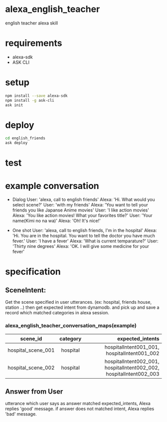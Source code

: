 # alexa_english_teacher
english teacher alexa skill

# requirements
- alexa-sdk
- ASK CLI

# setup
```bash
npm install --save alexa-sdk
npm install -g ask-cli
ask init
```

# deploy
```bash
cd english_friends
ask deploy
```

# test

# example conversation

- Dialog
User: 'alexa, call to english friends'
Alexa: 'Hi. What would you select scene?'
User: 'with my friends'
Alexa: 'You want to tell your friends you like Japanse Anime movies'
User: 'I like action movies'
Alexa: 'You like action movies! What your favorites title?'
User: 'Your name(Kimi no na wa)'
Alexa: 'Oh! It's nice!'

- One shot
User: 'alexa, call to english friends, I'm in the hospital'
Alexa: 'Hi. You are in the hospital. You want to tell the doctor you have much fever.'
User: 'I have a fever'
Alexa: 'What is current temparature?'
User: 'Thirty nine degrees'
Alexa: 'OK. I will give some medicine for your fever'

# specification
## SceneIntent:
  Get the scene specified in user utterances. (ex: hospital, friends house, station ..)
  then get expected intent from dynamodb. and pick up and save a record which matched categories in alexa session.

### alexa_english_teacher_conversation_maps(example)
| scene_id      | category      | expected_intents|
| ------------- |:-------------:| -----:|
| hospital_scene_001 | hospital | hospitalIntent001_001, hospitalIntent001_002 |
| hospital_scene_002 | hospital | hospitalIntent002_001, hospitalIntent002_002, hospitalIntent002_003 |

## Answer from User
utterance which user says as answer matched expected_intents, Alexa replies 'good' message. 
if answer does not matched intent, Alexa replies 'bad' message.



  

